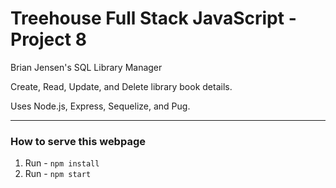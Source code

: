 # Treehouse Full Stack JavaScript - Project 8

Brian Jensen's SQL Library Manager

Create, Read, Update, and Delete library book details.

Uses Node.js, Express, Sequelize, and Pug.

---

### How to serve this webpage

1. Run - `npm install`
2. Run - `npm start`